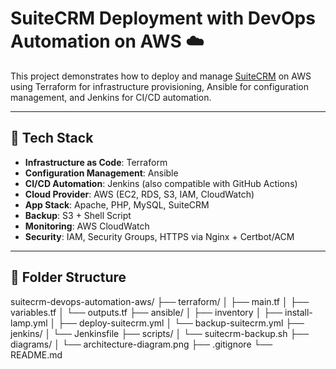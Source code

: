 # SuiteCRM Deployment with DevOps Automation on AWS ☁️

This project demonstrates how to deploy and manage [SuiteCRM](https://suitecrm.com/) on AWS using Terraform for infrastructure provisioning, Ansible for configuration management, and Jenkins for CI/CD automation.

---

## 🚀 Tech Stack

- **Infrastructure as Code**: Terraform
- **Configuration Management**: Ansible
- **CI/CD Automation**: Jenkins (also compatible with GitHub Actions)
- **Cloud Provider**: AWS (EC2, RDS, S3, IAM, CloudWatch)
- **App Stack**: Apache, PHP, MySQL, SuiteCRM
- **Backup**: S3 + Shell Script
- **Monitoring**: AWS CloudWatch
- **Security**: IAM, Security Groups, HTTPS via Nginx + Certbot/ACM

---

## 🧱 Folder Structure
suitecrm-devops-automation-aws/
├── terraform/
│   ├── main.tf
│   ├── variables.tf
│   └── outputs.tf
├── ansible/
│   ├── inventory
│   ├── install-lamp.yml
│   ├── deploy-suitecrm.yml
│   └── backup-suitecrm.yml
├── jenkins/
│   └── Jenkinsfile
├── scripts/
│   └── suitecrm-backup.sh
├── diagrams/
│   └── architecture-diagram.png
├── .gitignore
└── README.md

